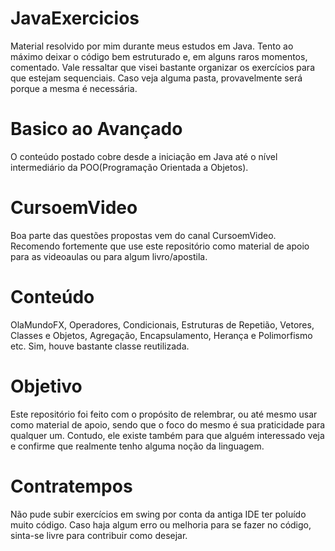 # JavaExercicios
Material resolvido por mim durante meus estudos em Java. Tento ao máximo deixar o código bem estruturado e, em alguns raros momentos, comentado. Vale ressaltar que visei bastante organizar os exercícios para que estejam sequenciais. Caso veja alguma pasta, provavelmente será porque a mesma é necessária.

# Basico ao Avançado
O conteúdo postado cobre desde a iniciação em Java até o nível intermediário da POO(Programação Orientada a Objetos).

# CursoemVideo
Boa parte das questões propostas vem do canal CursoemVideo. Recomendo fortemente que use este repositório como material de apoio para as videoaulas ou para algum livro/apostila.

# Conteúdo
OlaMundoFX, Operadores, Condicionais, Estruturas de Repetião, Vetores, Classes e Objetos, Agregação, Encapsulamento, Herança e Polimorfismo etc. Sim, houve bastante classe reutilizada.

# Objetivo
Este repositório foi feito com o propósito de relembrar, ou até mesmo usar como material de apoio, sendo que o foco do mesmo é sua praticidade para qualquer um. Contudo, ele existe também para que alguém interessado veja e confirme que realmente tenho alguma noção da linguagem.

# Contratempos
Não pude subir exercícios em swing por conta da antiga IDE ter poluído muito código. Caso haja algum erro ou melhoria para se fazer no código, sinta-se livre para contribuir como desejar. 
